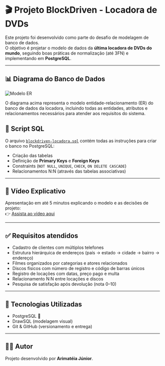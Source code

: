 # 🎬 Projeto BlockDriven - Locadora de DVDs

Este projeto foi desenvolvido como parte do desafio de modelagem de banco de dados.  
O objetivo é projetar o modelo de dados da **última locadora de DVDs do mundo**, seguindo boas práticas de normalização (até 3FN) e implementando em **PostgreSQL**.

---

## 📊 Diagrama do Banco de Dados

![Modelo ER](./blockdriven-locadora-image.png)

O diagrama acima representa o modelo entidade-relacionamento (ER) do banco de dados da locadora, incluindo todas as entidades, atributos e relacionamentos necessários para atender aos requisitos do sistema.

## 🐘 Script SQL

O arquivo [`blockdriven-locadora.sql`](./blockdriven-locadora.sql) contém todas as instruções para criar o banco no PostgreSQL:

- Criação das tabelas
- Definição de **Primary Keys** e **Foreign Keys**
- Constraints (`NOT NULL`, `UNIQUE`, `CHECK`, `ON DELETE CASCADE`)
- Relacionamentos N:N (através das tabelas associativas)

---

## 🎥 Vídeo Explicativo

Apresentação em até 5 minutos explicando o modelo e as decisões de projeto:  
👉 [Assista ao vídeo aqui](COLE_O_LINK_DO_SEU_VIDEO_AQUI)

---

## ✅ Requisitos atendidos

- Cadastro de clientes com múltiplos telefones  
- Estrutura hierárquica de endereços (país → estado → cidade → bairro → endereço)  
- Filmes organizados por categorias e atores relacionados  
- Discos físicos com número de registro e código de barras únicos  
- Registro de locações com datas, preço pago e multa  
- Relacionamento N:N entre locações e discos  
- Pesquisa de satisfação após devolução (nota 0–10)  

---

## 🚀 Tecnologias Utilizadas
- PostgreSQL 🐘
- DrawSQL (modelagem visual)
- Git & GitHub (versionamento e entrega)

---

## 👨‍💻 Autor
Projeto desenvolvido por **Arimatéia Júnior**.

